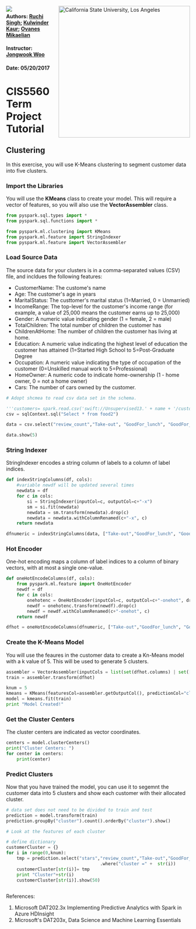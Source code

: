 <a href="http://www.calstatela.edu/centers/hipic"><img align="left" src="https://avatars2.githubusercontent.com/u/4156894?v=3&s=100"><image/></a>
<img align="right" alt="California State University, Los Angeles" src="http://www.calstatela.edu/sites/default/files/groups/California%20State%20University%2C%20Los%20Angeles/master_logo_full_color_horizontal_centered.svg" style="width: 360px;"/>

#### Authors: [Ruchi Singh](https://www.linkedin.com/in/ruchi-singh-68015945/); [Kulwinder Kaur](https://www.linkedin.com/in/kulwinder-kaur-528a1b129/); [Ovanes Mikaelian](https://www.linkedin.com/in/hovik-mikaelian-93a257a3/)

#### Instructor: [Jongwook Woo](https://www.linkedin.com/in/jongwook-woo-7081a85)

#### Date: 05/20/2017

# CIS5560 Term Project Tutorial
## Clustering
In this exercise, you will use K-Means clustering to segment customer data into five clusters.

### Import the Libraries
You will use the **KMeans** class to create your model. This will require a vector of features, so you will also use the **VectorAssembler** class.


```python
from pyspark.sql.types import *
from pyspark.sql.functions import *

from pyspark.ml.clustering import KMeans
from pyspark.ml.feature import StringIndexer
from pyspark.ml.feature import VectorAssembler
```

### Load Source Data
The source data for your clusters is in a comma-separated values (CSV) file, and incldues the following features:
- CustomerName: The custome's name
- Age: The customer's age in years
- MaritalStatus: The custtomer's marital status (1=Married, 0 = Unmarried)
- IncomeRange: The top-level for the customer's income range (for example, a value of 25,000 means the customer earns up to 25,000)
- Gender: A numeric value indicating gender (1 = female, 2 = male)
- TotalChildren: The total number of children the customer has
- ChildrenAtHome: The number of children the customer has living at home.
- Education: A numeric value indicating the highest level of education the customer has attained (1=Started High School to 5=Post-Graduate Degree
- Occupation: A numeric value indicating the type of occupation of the customer (0=Unskilled manual work to 5=Professional)
- HomeOwner: A numeric code to indicate home-ownership (1 - home owner, 0 = not a home owner)
- Cars: The number of cars owned by the customer.


```python
# Adopt shcmea to read csv data set in the schema. 

'''customers= spark.read.csv('swift://Unsupervised13.' + name + '/customers.csv', header="true", inferSchema="true",mode="DROPMALFORMED")'''
csv = sqlContext.sql("Select * from food2")


```


```python
data = csv.select("review_count","Take-out", "GoodFor_lunch", "GoodFor_dinner", "GoodFor_breakfast","stars")
```


```python
data.show(5)
```

### String Indexer

StringIndexer encodes a string column of labels to a column of label indices.


```python
def indexStringColumns(df, cols):
    #variable newdf will be updated several times
    newdata = df
    for c in cols:
        si = StringIndexer(inputCol=c, outputCol=c+"-x")
        sm = si.fit(newdata)
        newdata = sm.transform(newdata).drop(c)
        newdata = newdata.withColumnRenamed(c+"-x", c)
    return newdata

dfnumeric = indexStringColumns(data, ["Take-out","GoodFor_lunch", "GoodFor_dinner", "GoodFor_breakfast"])
```

### Hot Encoder

One-hot encoding maps a column of label indices to a column of binary vectors, with at most a single one-value.


```python
def oneHotEncodeColumns(df, cols):
    from pyspark.ml.feature import OneHotEncoder
    newdf = df
    for c in cols:
        onehotenc = OneHotEncoder(inputCol=c, outputCol=c+"-onehot", dropLast=False)
        newdf = onehotenc.transform(newdf).drop(c)
        newdf = newdf.withColumnRenamed(c+"-onehot", c)
    return newdf

dfhot = oneHotEncodeColumns(dfnumeric, ["Take-out","GoodFor_lunch", "GoodFor_dinner", "GoodFor_breakfast"])
```

### Create the K-Means Model
You will use the feaures in the customer data to create a Kn-Means model with a k value of 5. This will be used to generate 5 clusters.


```python
assembler = VectorAssembler(inputCols = list(set(dfhot.columns) | set(['stars','review_count'])), outputCol="features")
train = assembler.transform(dfhot)

knum = 5
kmeans = KMeans(featuresCol=assembler.getOutputCol(), predictionCol="cluster", k=knum, seed=0)
model = kmeans.fit(train)
print "Model Created!"
```

### Get the Cluster Centers
The cluster centers are indicated as vector coordinates.


```python
centers = model.clusterCenters()
print("Cluster Centers: ")
for center in centers:
    print(center)
```

### Predict Clusters
Now that you have trained the model, you can use it to segemnt the customer data into 5 clusters and show each customer with their allocated cluster.


```python
# data set does not need to be divided to train and test
prediction = model.transform(train)
prediction.groupBy("cluster").count().orderBy("cluster").show()
```


```python
# Look at the features of each cluster

# define dictionary
customerCluster = {}
for i in range(0,knum):
    tmp = prediction.select("stars","review_count","Take-out","GoodFor_lunch", "GoodFor_dinner", "GoodFor_breakfast")\
                                    .where("cluster =" +  str(i))
    customerCluster[str(i)]= tmp
    print "Cluster"+str(i)
    customerCluster[str(i)].show(50)
```


```python

```
References:
1. Microsoft DAT202.3x Implementing Predictive Analytics with Spark in Azure HDInsight 
1. Microsoft's DAT203x, Data Science and Machine Learning Essentials 

